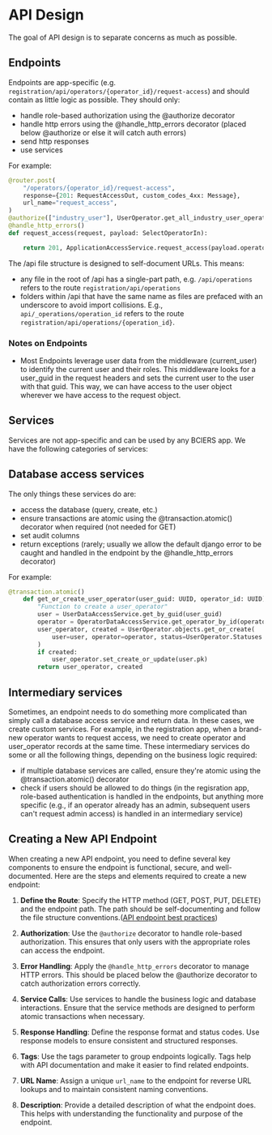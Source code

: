 # API Design

The goal of API design is to separate concerns as much as possible.

## Endpoints

Endpoints are app-specific (e.g. `registration/api/operators/{operator_id}/request-access`) and should contain as little logic as possible. They should only:

- handle role-based authorization using the @authorize decorator
- handle http errors using the @handle_http_errors decorator (placed below @authorize or else it will catch auth errors)
- send http responses
- use services

For example:

```python
@router.post(
    "/operators/{operator_id}/request-access",
    response={201: RequestAccessOut, custom_codes_4xx: Message},
    url_name="request_access",
)
@authorize(["industry_user"], UserOperator.get_all_industry_user_operator_roles(), False)
@handle_http_errors()
def request_access(request, payload: SelectOperatorIn):

    return 201, ApplicationAccessService.request_access(payload.operator_id, get_current_user_guid(request))
```

The /api file structure is designed to self-document URLs. This means:

- any file in the root of /api has a single-part path, e.g. `/api/operations` refers to the route `registration/api/operations`
- folders within /api that have the same name as files are prefaced with an underscore to avoid import collisions. E.g., `api/_operations/operation_id` refers to the route `registration/api/operations/{operation_id}`.

### Notes on Endpoints

- Most Endpoints leverage user data from the middleware (current_user) to identify the current user and their roles. This middleware looks for a user_guid in the request headers and sets the current user to the user with that guid. This way, we can have access to the user object wherever we have access to the request object.

## Services

Services are not app-specific and can be used by any BCIERS app. We have the following categories of services:

## Database access services

The only things these services do are:

- access the database (query, create, etc.)
- ensure transactions are atomic using the @transaction.atomic() decorator when required (not needed for GET)
- set audit columns
- return exceptions (rarely; usually we allow the default django error to be caught and handled in the endpoint by the @handle_http_errors decorator)

For example:

```python
@transaction.atomic()
    def get_or_create_user_operator(user_guid: UUID, operator_id: UUID) -> Tuple[UserOperator, bool]:
        "Function to create a user_operator"
        user = UserDataAccessService.get_by_guid(user_guid)
        operator = OperatorDataAccessService.get_operator_by_id(operator_id)
        user_operator, created = UserOperator.objects.get_or_create(
            user=user, operator=operator, status=UserOperator.Statuses.PENDING, role=UserOperator.Roles.PENDING
        )
        if created:
            user_operator.set_create_or_update(user.pk)
        return user_operator, created
```

## Intermediary services

Sometimes, an endpoint needs to do something more complicated than simply call a database access service and return data. In these cases, we create custom services. For example, in the registration app, when a brand-new operator wants to request access, we need to create operator and user_operator records at the same time. These intermediary services do some or all the following things, depending on the business logic required:

- if multiple database services are called, ensure they're atomic using the @transaction.atomic() decorator
- check if users should be allowed to do things (in the regisration app, role-based authentication is handled in the endpoints, but anything more specific (e.g., if an operator already has an admin, subsequent users can't request admin access) is handled in an intermediary service)

## Creating a New API Endpoint

When creating a new API endpoint, you need to define several key components to ensure the endpoint is functional, secure, and well-documented. Here are the steps and elements required to create a new endpoint:

1. **Define the Route**: Specify the HTTP method (GET, POST, PUT, DELETE) and the endpoint path. The path should be self-documenting and follow the file structure conventions.([API endpoint best practices](https://restfulapi.net/resource-naming/))

2. **Authorization**: Use the `@authorize` decorator to handle role-based authorization. This ensures that only users with the appropriate roles can access the endpoint.

3. **Error Handling**: Apply the `@handle_http_errors` decorator to manage HTTP errors. This should be placed below the @authorize decorator to catch authorization errors correctly.

4. **Service Calls**: Use services to handle the business logic and database interactions. Ensure that the service methods are designed to perform atomic transactions when necessary.

5. **Response Handling**: Define the response format and status codes. Use response models to ensure consistent and structured responses.

6. **Tags**: Use the tags parameter to group endpoints logically. Tags help with API documentation and make it easier to find related endpoints.

7. **URL Name**: Assign a unique `url_name` to the endpoint for reverse URL lookups and to maintain consistent naming conventions.

8. **Description**: Provide a detailed description of what the endpoint does. This helps with understanding the functionality and purpose of the endpoint.
